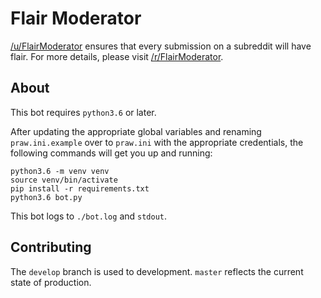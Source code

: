 Flair Moderator
=============

[/u/FlairModerator](https://www.reddit.com/user/flairmoderator) ensures that every submission on a subreddit will have flair. For more details, please visit [/r/FlairModerator](https://www.reddit.com/r/FlairModerator/).

About
-----

This bot requires `python3.6` or later.

After updating the appropriate global variables and renaming `praw.ini.example` over to `praw.ini` with the appropriate credentials, the following commands will get you up and running:

```
python3.6 -m venv venv
source venv/bin/activate
pip install -r requirements.txt
python3.6 bot.py
```

This bot logs to `./bot.log` and `stdout`.

Contributing
------------

The `develop` branch is used to development. `master` reflects the current state of production.
